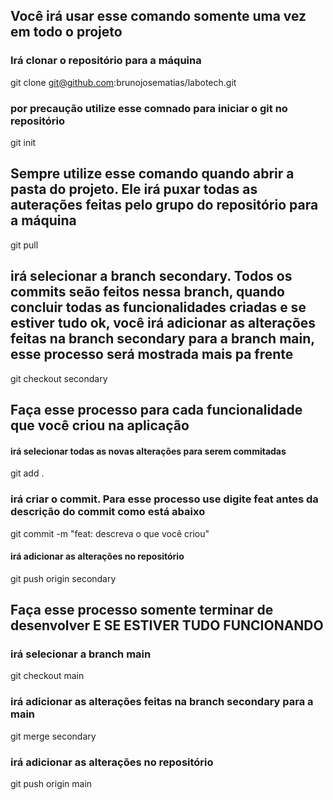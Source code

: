 ## Você irá usar esse comando somente uma vez em todo o projeto

### Irá clonar o repositório para a máquina
git clone git@github.com:brunojosematias/labotech.git

### por precaução utilize esse comnado para iniciar o git no repositório
git init


## Sempre utilize esse comando quando abrir a pasta do projeto. Ele irá puxar todas as auterações feitas pelo grupo do repositório para a máquina
git pull


## irá selecionar a branch secondary. Todos os commits seão feitos nessa branch, quando concluir todas as funcionalidades criadas e se estiver tudo ok, você irá adicionar as alterações feitas na branch secondary para a branch main, esse processo será mostrada mais pa frente
git checkout secondary


## Faça esse processo para cada funcionalidade que você criou na aplicação

#### irá selecionar todas as novas alterações para serem commitadas
git add .

### irá criar o commit. Para esse processo use digite feat antes da descrição do commit como está abaixo
git commit -m "feat: descreva o que você criou"

#### irá adicionar as alterações no repositório
git push origin secondary


## Faça esse processo somente terminar de desenvolver E SE ESTIVER TUDO FUNCIONANDO

### irá selecionar a branch main
git checkout main

### irá adicionar as alterações feitas na branch secondary para a main
git merge secondary

### irá adicionar as alterações no repositório
git push origin main
